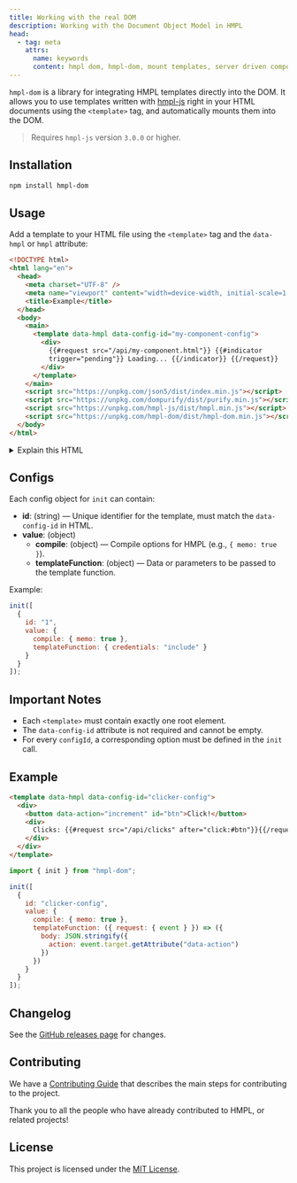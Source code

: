 ```yaml
---
title: Working with the real DOM
description: Working with the Document Object Model in HMPL
head:
  - tag: meta
    attrs:
      name: keywords
      content: hmpl dom, hmpl-dom, mount templates, server driven components, dynamic html, request helper
---
```


`hmpl-dom` is a library for integrating HMPL templates directly into the DOM. It allows you to use templates written with [hmpl-js](https://www.npmjs.com/package/hmpl-js) right in your HTML documents using the `<template>` tag, and automatically mounts them into the DOM.

> Requires `hmpl-js` version `3.0.0` or higher.

## Installation

```bash
npm install hmpl-dom
```

## Usage

Add a template to your HTML file using the `<template>` tag and the `data-hmpl` or `hmpl` attribute:

```html
<!DOCTYPE html>
<html lang="en">
  <head>
    <meta charset="UTF-8" />
    <meta name="viewport" content="width=device-width, initial-scale=1.0" />
    <title>Example</title>
  </head>
  <body>
    <main>
      <template data-hmpl data-config-id="my-component-config">
        <div>
          {{#request src="/api/my-component.html"}} {{#indicator
          trigger="pending"}} Loading... {{/indicator}} {{/request}}
        </div>
      </template>
    </main>
    <script src="https://unpkg.com/json5/dist/index.min.js"></script>
    <script src="https://unpkg.com/dompurify/dist/purify.min.js"></script>
    <script src="https://unpkg.com/hmpl-js/dist/hmpl.min.js"></script>
    <script src="https://unpkg.com/hmpl-dom/dist/hmpl-dom.min.js"></script>
  </body>
</html>
```

<details>
<summary>Explain this HTML</summary>

This HTML example demonstrates how to use the `hmpl-dom` library to mount HMPL templates directly in your page:

- The `<template data-hmpl data-config-id="my-component-config">` tag defines a template that will not be rendered immediately. It contains HMPL syntax for dynamic content loading.
- Inside the template, the `{{#request src="/api/my-component.html"}} ... {{/request}}` block will fetch content from the server. While the request is pending, the `{{#indicator trigger="pending"}} Loading... {{/indicator}}` block will show a loading message.
- The scripts at the bottom load all required dependencies from CDN: `json5`, `dompurify`, `hmpl-js`, and `hmpl-dom`.
- When the page loads, `hmpl-dom` will automatically find all `<template data-hmpl ...>` elements, compile them using HMPL, and replace the template with the rendered result in the DOM.

This approach allows you to declaratively define dynamic, server-driven components in your HTML, and have them automatically rendered and updated by the HMPL engine.

</details>

## Configs

Each config object for `init` can contain:

- **id**: (string) — Unique identifier for the template, must match the `data-config-id` in HTML.
- **value**: (object)
  - **compile**: (object) — Compile options for HMPL (e.g., `{ memo: true }`).
  - **templateFunction**: (object) — Data or parameters to be passed to the template function.

Example:

```javascript
init([
  {
    id: "1",
    value: {
      compile: { memo: true },
      templateFunction: { credentials: "include" }
    }
  }
]);
```

## Important Notes

- Each `<template>` must contain exactly one root element.
- The `data-config-id` attribute is not required and cannot be empty.
- For every `configId`, a corresponding option must be defined in the `init` call.

## Example

```html
<template data-hmpl data-config-id="clicker-config">
  <div>
    <button data-action="increment" id="btn">Click!</button>
    <div>
      Clicks: {{#request src="/api/clicks" after="click:#btn"}}{{/request}}
    </div>
  </div>
</template>
```

```javascript
import { init } from "hmpl-dom";

init([
  {
    id: "clicker-config",
    value: {
      compile: { memo: true },
      templateFunction: ({ request: { event } }) => ({
        body: JSON.stringify({
          action: event.target.getAttribute("data-action")
        })
      })
    }
  }
]);
```

## Changelog

See the [GitHub releases page](https://github.com/hmpl-language/hmpl-dom/releases) for changes.

## Contributing

We have a [Contributing Guide](https://github.com/hmpl-language/hmpl/blob/main/CONTRIBUTING.md) that describes the main steps for contributing to the project.

Thank you to all the people who have already contributed to HMPL, or related projects!

## License

This project is licensed under the [MIT License](https://github.com/hmpl-language/hmpl-dom/blob/main/LICENSE).
